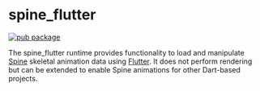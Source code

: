 # spine_flutter

[![pub package](https://img.shields.io/pub/v/spine_flutter.svg)](https://pub.dev/packages/spine_flutter)

The spine_flutter runtime provides functionality to load and manipulate [Spine](https://esotericsoftware.com) skeletal animation data using [Flutter](https://flutter.io/). It does not perform rendering but can be extended to enable Spine animations for other Dart-based projects.
